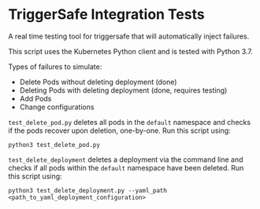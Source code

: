 # TriggerSafe Integration Tests

A real time testing tool for triggersafe that will automatically inject failures.

This script uses the Kubernetes Python client and is tested with Python 3.7.

Types of failures to simulate:

* Delete Pods without deleting deployment (done)
* Deleting Pods with deleting deployment (done, requires testing)
* Add Pods
* Change configurations

`test_delete_pod.py` deletes all pods in the `default` namespace and checks if the pods recover upon deletion, one-by-one. Run this script using:

    python3 test_delete_pod.py

`test_delete_deployment` deletes a deployment via the command line and checks if all pods within the `default` namespace have been deleted. Run this script using:

    python3 test_delete_deployment.py --yaml_path <path_to_yaml_deployment_configuration>
